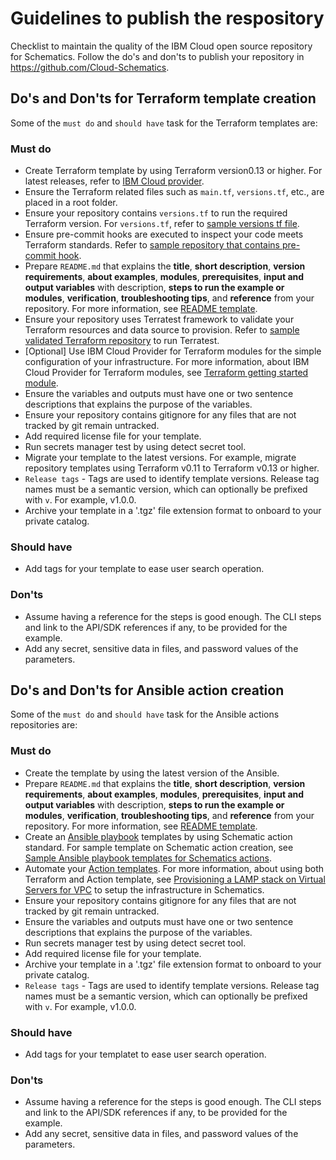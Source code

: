 
# Guidelines to publish the respository

Checklist to maintain the quality of the IBM Cloud open source repository for Schematics. Follow the do's and don'ts to publish your repository in https://github.com/Cloud-Schematics. 

## Do's and Don'ts for Terraform template creation
Some of the `must do` and `should have` task for the Terraform templates are:

### Must do
- Create Terraform template by using Terraform version0.13 or higher. For latest releases, refer to [IBM Cloud provider](https://registry.terraform.io/providers/IBM-Cloud/ibm/latest).
- Ensure the Terraform related files such as `main.tf`, `versions.tf`, etc., are placed in a root folder.
- Ensure your repository contains `versions.tf` to run the required Terraform version. For `versions.tf`, refer to [sample versions tf file](https://cloud.ibm.com/docs/ibm-cloud-provider-for-terraform?topic=ibm-cloud-provider-for-terraform-setup_cli#install-provider-v13). 
- Ensure pre-commit hooks are executed to inspect your code meets Terraform standards. Refer to [sample repository that contains pre-commit hook](https://github.com/terraform-ibm-modules/terraform-ibm-iam/blob/main/.pre-commit-config.yaml).
- Prepare `README.md` that explains the **title**, **short description**, **version requirements**, **about examples**, **modules**, **prerequisites**, **input and output variables** with description, **steps to run the example or modules**, **verification**, **troubleshooting tips**, and **reference** from your repository. For more information, see [README template](README_Template.md). 
- Ensure your repository uses Terratest framework to validate your Terraform resources and data source to provision. Refer to [sample validated Terraform repository](https://github.com/terraform-ibm-modules/terraform-ibm-iam/blob/main/.github/workflows/validate_terraform.yml) to run Terratest. 
- [Optional] Use IBM Cloud Provider for Terraform modules for the simple configuration of your infrastructure. For more information, about IBM Cloud Provider for Terraform modules, see [Terraform getting started module](https://github.com/terraform-ibm-modules/getting-started).
- Ensure the variables and outputs must have one or two sentence descriptions that explains the purpose of the variables.
- Ensure your repository contains gitignore for any files that are not tracked by git remain untracked.
- Add required license file for your template.
- Run secrets manager test by using detect secret tool.
- Migrate your template to the latest versions. For example, migrate repository templates using Terraform v0.11 to Terraform v0.13 or higher.
- `Release tags` - Tags are used to identify template versions. Release tag names must be a semantic version, which can optionally be prefixed with `v`. For example, v1.0.0.
- Archive your template in a '.tgz' file extension format to onboard to your private catalog.

### Should have

- Add tags for your template to ease user search operation.

### Don'ts
- Assume having a reference for the steps is good enough. The CLI steps and link to the API/SDK references if any, to be provided for the example.
- Add any secret, sensitive data in files, and password values of the parameters.


## Do's and Don'ts for Ansible action creation
Some of the `must do` and `should have` task for the Ansible actions repositories are:

### Must do
- Create the template by using the latest version of the Ansible.
- Prepare `README.md` that explains the **title**, **short description**, **version requirements**, **about examples**, **modules**, **prerequisites**, **input and output variables** with description, **steps to run the example or modules**, **verification**, **troubleshooting tips**, and **reference** from your repository. For more information, see [README template](README_Template.md). 
- Create an [Ansible playbook](https://cloud.ibm.com/docs/schematics?topic=schematics-create-playbooks) templates by using Schematic action standard. For sample template on Schematic action creation, see [Sample Ansible playbook templates for Schematics actions](https://cloud.ibm.com/docs/schematics?topic=schematics-sample_actiontemplates).
- Automate your [Action templates](https://cloud.ibm.com/docs/schematics?topic=schematics-sample_actiontemplates). For more information, about using both Terraform and Action template, see [Provisioning a LAMP stack on Virtual Servers for VPC](https://github.com/Cloud-Schematics/lamp-simple) to setup the infrastructure in Schematics.
- Ensure your repository contains gitignore for any files that are not tracked by git remain untracked.
- Ensure the variables and outputs must have one or two sentence descriptions that explains the purpose of the variables.
- Run secrets manager test by using detect secret tool.
- Add required license file for your template.
- Archive your template in a '.tgz' file extension format to onboard to your private catalog.
- `Release tags` - Tags are used to identify template versions. Release tag names must be a semantic version, which can optionally be prefixed with `v`. For example, v1.0.0.

### Should have

- Add tags for your templatet to ease user search operation.

### Don'ts
- Assume having a reference for the steps is good enough. The CLI steps and link to the API/SDK references if any, to be provided for the example.
- Add any secret, sensitive data in files, and password values of the parameters.
